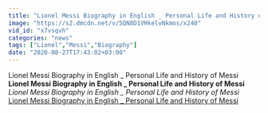 ```yaml
---
title: "Lionel Messi Biography in English _ Personal Life and History of Messi"
image: "https://s2.dmcdn.net/v/SQN8D1VHkelvNkmos/x240"
vid_id: "x7vsqvh"
categories: "news"
tags: ["Lionel","Messi","Biography"]
date: "2020-08-27T17:43:02+03:00"
---
```

Lionel Messi Biography in English _ Personal Life and History of Messi<br><b>Lionel Messi Biography in English _ Personal Life and History of Messi</b><br> <i>Lionel Messi Biography in English _ Personal Life and History of Messi</i><br> <u>Lionel Messi Biography in English _ Personal Life and History of Messi</u>

